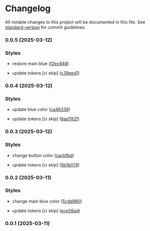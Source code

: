 # Changelog

All notable changes to this project will be documented in this file. See [standard-version](https://github.com/conventional-changelog/standard-version) for commit guidelines.

### 0.0.5 (2025-03-12)


### Styles

* restore main blue ([f2ec848](https://github.com/urielgaraje/gdi-ui-tokens/commit/f2ec848ce89da618a7eaabff11d4168233a2f3b0))


* update tokens [ci skip] ([c39eed1](https://github.com/urielgaraje/gdi-ui-tokens/commit/c39eed1293ab7378dd8c29cade63b4eefd11937d))

### 0.0.4 (2025-03-12)


### Styles

* update blue color ([ca46339](https://github.com/urielgaraje/gdi-ui-tokens/commit/ca4633969385c58dd2f697067c069e96dd4ddb09))


* update tokens [ci skip] ([6ad782f](https://github.com/urielgaraje/gdi-ui-tokens/commit/6ad782f32af05df7db99d6c68d5919493b1acc81))

### 0.0.3 (2025-03-12)


### Styles

* change button color ([cacbfbd](https://github.com/urielgaraje/gdi-ui-tokens/commit/cacbfbdf97fe50b73cfcc68c65faf06470203044))


* update tokens [ci skip] ([5b1b079](https://github.com/urielgaraje/gdi-ui-tokens/commit/5b1b07944ac49ec1948a6a12862f43339b96893b))

### 0.0.2 (2025-03-11)


### Styles

* change main blue color ([5cdd980](https://github.com/urielgaraje/gdi-ui-tokens/commit/5cdd98035f28e25afe5e7b9a6c087288ae894f03))


* update tokens [ci skip] ([ece28ad](https://github.com/urielgaraje/gdi-ui-tokens/commit/ece28ad5a69c23c49f4cd908e287da2eaecc9dbf))

### 0.0.1 (2025-03-11)
